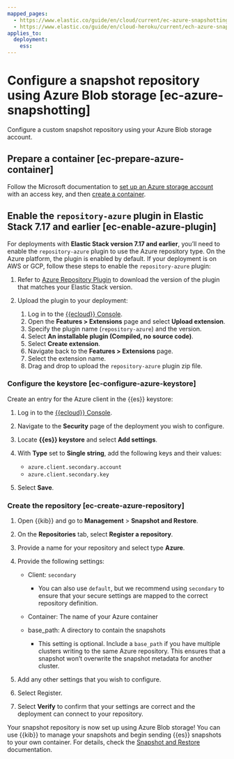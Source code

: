 ```yaml
---
mapped_pages:
  - https://www.elastic.co/guide/en/cloud/current/ec-azure-snapshotting.html
  - https://www.elastic.co/guide/en/cloud-heroku/current/ech-azure-snapshotting.html
applies_to:
  deployment:
    ess:
---
```


# Configure a snapshot repository using Azure Blob storage [ec-azure-snapshotting]

Configure a custom snapshot repository using your Azure Blob storage account.


## Prepare a container [ec-prepare-azure-container]

Follow the Microsoft documentation to [set up an Azure storage account](https://docs.microsoft.com/en-us/azure/storage/common/storage-account-create) with an access key, and then [create a container](https://docs.microsoft.com/en-us/azure/storage/blobs/storage-quickstart-blobs-portal).


## Enable the `repository-azure` plugin in Elastic Stack 7.17 and earlier [ec-enable-azure-plugin]

For deployments with **Elastic Stack version 7.17 and earlier**, you’ll need to enable the `repository-azure` plugin to use the Azure repository type. On the Azure platform, the plugin is enabled by default. If your deployment is on AWS or GCP, follow these steps to enable the `repository-azure` plugin:

1. Refer to [Azure Repository Plugin](https://www.elastic.co/guide/en/elasticsearch/plugins/7.17/repository-azure.html) to download the version of the plugin that matches your Elastic Stack version.
2. Upload the plugin to your deployment:

    1. Log in to the [{{ecloud}} Console](https://cloud.elastic.co?page=docs&placement=docs-body).
    2. Open the **Features > Extensions** page and select **Upload extension**.
    3. Specify the plugin name (`repository-azure`) and the version.
    4. Select **An installable plugin (Compiled, no source code)**.
    5. Select **Create extension**.
    6. Navigate back to the **Features > Extensions** page.
    7. Select the extension name.
    8. Drag and drop to upload the `repository-azure` plugin zip file.



### Configure the keystore [ec-configure-azure-keystore]

Create an entry for the Azure client in the {{es}} keystore:

1. Log in to the [{{ecloud}} Console](https://cloud.elastic.co?page=docs&placement=docs-body).
2. Navigate to the **Security** page of the deployment you wish to configure.
3. Locate **{{es}} keystore** and select **Add settings**.
4. With **Type** set to **Single string**, add the following keys and their values:

    * `azure.client.secondary.account`
    * `azure.client.secondary.key`

5. Select **Save**.


### Create the repository [ec-create-azure-repository]

1. Open {{kib}} and go to **Management** > **Snapshot and Restore**.
2. On the **Repositories** tab, select **Register a repository**.
3. Provide a name for your repository and select type **Azure**.
4. Provide the following settings:

    * Client: `secondary`

        * You can also use `default`, but we recommend using `secondary` to ensure that your secure settings are mapped to the correct repository definition.

    * Container: The name of your Azure container
    * base_path: A directory to contain the snapshots

        * This setting is optional. Include a `base_path` if you have multiple clusters writing to the same Azure repository. This ensures that a snapshot won’t overwrite the snapshot metadata for another cluster.

5. Add any other settings that you wish to configure.
6. Select Register.
7. Select **Verify** to confirm that your settings are correct and the deployment can connect to your repository.

Your snapshot repository is now set up using Azure Blob storage! You can use {{kib}} to manage your snapshots and begin sending {{es}} snapshots to your own container. For details, check the [Snapshot and Restore](create-snapshots.md) documentation.

